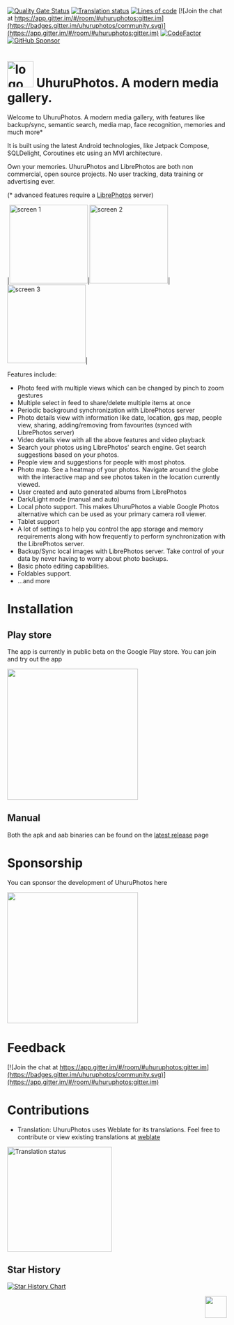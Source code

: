 [![Quality Gate Status](https://sonarcloud.io/api/project_badges/measure?project=savvasdalkitsis_uhuruphotos-android&metric=alert_status)](https://sonarcloud.io/summary/new_code?id=savvasdalkitsis_uhuruphotos-android)
[![Translation status](https://hosted.weblate.org/widgets/uhuruphotos/-/app-translations/svg-badge.svg)](https://hosted.weblate.org/engage/uhuruphotos/)
[![Lines of code](https://tokei.rs/b1/github/savvasdalkitsis/uhuruphotos-android)](https://github.com/savvasdalkitsis/uhuruphotos-android)
[![Join the chat at https://app.gitter.im/#/room/#uhuruphotos:gitter.im](https://badges.gitter.im/uhuruphotos/community.svg)](https://app.gitter.im/#/room/#uhuruphotos:gitter.im)
[![CodeFactor](https://www.codefactor.io/repository/github/savvasdalkitsis/uhuruphotos-android/badge/main)](https://www.codefactor.io/repository/github/savvasdalkitsis/uhuruphotos-android/overview/main)
[![GitHub Sponsor](https://img.shields.io/github/sponsors/savvasdalkitsis?label=Sponsor&logo=GitHub)](https://github.com/sponsors/savvasdalkitsis)

# <img src="https://github.com/savvasdalkitsis/uhuruphotos-android/raw/main/foundation/icons/api/src/main/ic_launcher-playstore.png" alt="logo" width = 60px> UhuruPhotos. A modern media gallery.

Welcome to UhuruPhotos. A modern media gallery, with features like backup/sync, semantic search, media map, face recognition, memories and much more*

It is built using the latest Android technologies, like Jetpack Compose, SQLDelight, Coroutines etc using an MVI architecture.

Own your memories. UhuruPhotos and LibrePhotos are both non commercial, open source projects. No user tracking, data training or advertising ever.

(* advanced features require a [LibrePhotos](https://github.com/LibrePhotos/librephotos) server)

|<img src="https://github.com/savvasdalkitsis/uhuruphotos-android/raw/main/docs/assets/phone-1.png" alt="screen 1" width = 180px>|<img src="https://github.com/savvasdalkitsis/uhuruphotos-android/raw/main/docs/assets/phone-2.png" alt="screen 2" width = 180px>|<img src="https://github.com/savvasdalkitsis/uhuruphotos-android/raw/main/docs/assets/phone-3.png" alt="screen 3" width = 180px>|

Features include:

* Photo feed with multiple views which can be changed by pinch to zoom gestures
* Multiple select in feed to share/delete multiple items at once
* Periodic background synchronization with LibrePhotos server
* Photo details view with information like date, location, gps map, people view, sharing, 
  adding/removing from favourites (synced with LibrePhotos server)
* Video details view with all the above features and video playback
* Search your photos using LibrePhotos' search engine. Get search suggestions based on your photos.
* People view and suggestions for people with most photos.
* Photo map. See a heatmap of your photos. Navigate around the globe with the interactive map and 
  see photos taken in the location currently viewed.
* User created and auto generated albums from LibrePhotos
* Dark/Light mode (manual and auto)
* Local photo support. This makes UhuruPhotos a viable Google Photos alternative which can be 
  used as your primary camera roll viewer.
* Tablet support
* A lot of settings to help you control the app storage and memory requirements along with how 
  frequently to perform synchronization with the LibrePhotos server.
* Backup/Sync local images with LibrePhotos server. Take control of your data by never having to 
  worry about photo backups.
* Basic photo editing capabilities.
* Foldables support.
* ...and more

# Installation

## Play store

The app is currently in public beta on the Google Play store. You can join and try out the app

[<img src="https://play.google.com/intl/en_us/badges/static/images/badges/en_badge_web_generic.png" width=300/>](https://play.google.com/apps/testing/com.savvasdalkitsis.uhuruphotos)

## Manual

Both the apk and aab binaries can be found on the [latest release](https://github.com/savvasdalkitsis/uhuruphotos-android/releases/latest) page

# Sponsorship

You can sponsor the development of UhuruPhotos here

[<img src="https://img.shields.io/github/sponsors/savvasdalkitsis?label=Sponsor&logo=GitHub" width=300/>](https://github.com/sponsors/savvasdalkitsis)

# Feedback

[![Join the chat at https://app.gitter.im/#/room/#uhuruphotos:gitter.im](https://badges.gitter.im/uhuruphotos/community.svg)](https://app.gitter.im/#/room/#uhuruphotos:gitter.im) 

# Contributions

* Translation: UhuruPhotos uses Weblate for its translations. Feel free to contribute or view
existing translations at [weblate](https://hosted.weblate.org/engage/uhuruphotos/)

<a href="https://hosted.weblate.org/engage/uhuruphotos/"><img src="https://hosted.weblate.org/widgets/uhuruphotos/-/open-graph.png" alt="Translation status" width = 240px></a>

## Star History

<a href="https://star-history.com/#savvasdalkitsis/uhuruphotos-android&Date">
  <picture>
    <source media="(prefers-color-scheme: dark)" srcset="https://api.star-history.com/svg?repos=savvasdalkitsis/uhuruphotos-android&type=Date&theme=dark" />
    <source media="(prefers-color-scheme: light)" srcset="https://api.star-history.com/svg?repos=savvasdalkitsis/uhuruphotos-android&type=Date" />
    <img alt="Star History Chart" src="https://api.star-history.com/svg?repos=savvasdalkitsis/uhuruphotos-android&type=Date" />
  </picture>
</a>
<p align="right"><img src="https://cdn-icons-png.flaticon.com/512/892/892692.png" height="50px"></p>
